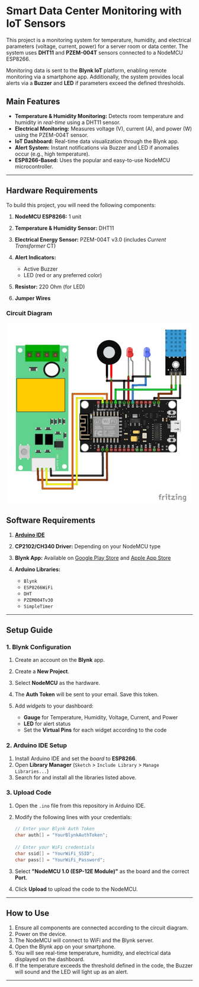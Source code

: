 # Smart Data Center Monitoring with IoT Sensors

This project is a monitoring system for temperature, humidity, and electrical parameters (voltage, current, power) for a server room or data center. The system uses **DHT11** and **PZEM-004T** sensors connected to a NodeMCU ESP8266.

Monitoring data is sent to the **Blynk IoT** platform, enabling remote monitoring via a smartphone app. Additionally, the system provides local alerts via a **Buzzer** and **LED** if parameters exceed the defined thresholds.

## Main Features

* **Temperature & Humidity Monitoring:** Detects room temperature and humidity in *real-time* using a DHT11 sensor.
* **Electrical Monitoring:** Measures voltage (V), current (A), and power (W) using the PZEM-004T sensor.
* **IoT Dashboard:** Real-time data visualization through the Blynk app.
* **Alert System:** Instant notifications via Buzzer and LED if anomalies occur (e.g., high temperature).
* **ESP8266-Based:** Uses the popular and easy-to-use NodeMCU microcontroller.

---

## Hardware Requirements

To build this project, you will need the following components:

1. **NodeMCU ESP8266:** 1 unit
2. **Temperature & Humidity Sensor:** DHT11
3. **Electrical Energy Sensor:** PZEM-004T v3.0 (includes *Current Transformer* CT)
4. **Alert Indicators:**

   * Active Buzzer
   * LED (red or any preferred color)
5. **Resistor:** 220 Ohm (for LED)
6. **Jumper Wires**

### Circuit Diagram

![Circuit Diagram](Schematic.png)

## Software Requirements

1. **[Arduino IDE](https://www.arduino.cc/en/software)**
2. **CP2102/CH340 Driver:** Depending on your NodeMCU type
3. **Blynk App:** Available on [Google Play Store](https://www.google.com/search?q=https://play.google.com/store/apps/details%3Fid%3Dio.blynk) and [Apple App Store](https://apps.apple.com/us/app/blynk-iot/id1559317868)
4. **Arduino Libraries:**

   * `Blynk`
   * `ESP8266WiFi`
   * `DHT`
   * `PZEM004Tv30`
   * `SimpleTimer`

---

## Setup Guide

### 1. Blynk Configuration

1. Create an account on the **Blynk** app.
2. Create a **New Project**.
3. Select **NodeMCU** as the hardware.
4. The **Auth Token** will be sent to your email. Save this token.
5. Add *widgets* to your dashboard:

   * **Gauge** for Temperature, Humidity, Voltage, Current, and Power
   * **LED** for alert status
   * Set the **Virtual Pins** for each widget according to the code

### 2. Arduino IDE Setup

1. Install Arduino IDE and set the *board* to **ESP8266**.
2. Open **Library Manager** (`Sketch` > `Include Library` > `Manage Libraries...`)
3. Search for and install all the libraries listed above.

### 3. Upload Code

1. Open the `.ino` file from this repository in Arduino IDE.

2. Modify the following lines with your credentials:

   ```cpp
   // Enter your Blynk Auth Token
   char auth[] = "YourBlynkAuthToken";

   // Enter your WiFi credentials
   char ssid[] = "YourWiFi_SSID";
   char pass[] = "YourWiFi_Password";
   ```

3. Select **"NodeMCU 1.0 (ESP-12E Module)"** as the board and the correct **Port**.

4. Click **Upload** to upload the code to the NodeMCU.

---

## How to Use

1. Ensure all components are connected according to the circuit diagram.
2. Power on the device.
3. The NodeMCU will connect to WiFi and the Blynk server.
4. Open the Blynk app on your smartphone.
5. You will see real-time temperature, humidity, and electrical data displayed on the dashboard.
6. If the temperature exceeds the threshold defined in the code, the Buzzer will sound and the LED will light up as an alert.

---

